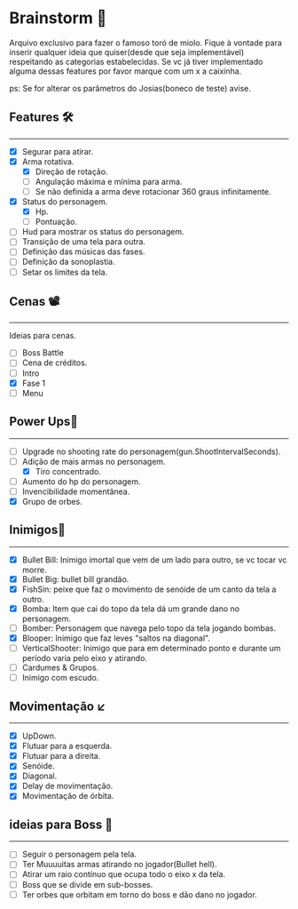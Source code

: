 # Brainstorm  🧠
Arquivo exclusivo para fazer o famoso toró de miolo. Fique à vontade para inserir qualquer ideia que quiser(desde que seja implementável) respeitando as categorias estabelecidas. Se vc já tiver implementado alguma dessas features por favor marque com um x a caixinha.


ps: Se for alterar os parâmetros do Josias(boneco de teste) avise.
## Features 🛠️
---
 - [x] Segurar para atirar.
 - [x] Arma rotativa.
 	- [x] Direção de rotação. 
 	- [ ] Angulação máxima e mínima para arma.
 	- [ ] Se não definida a arma deve rotacionar 360 graus infinitamente.
 - [x] Status do personagem.
 	- [x] Hp.
 	- [ ] Pontuação.
 - [ ] Hud para mostrar os status do personagem. 
 - [ ] Transição de uma tela para outra.
 - [ ] Definição das músicas das fases.
 - [ ] Definição da sonoplastia.
 - [ ] Setar os limites da tela.
 
## Cenas 📽️
---
Ideias para cenas.

 - [ ] Boss Battle
 - [ ] Cena de créditos.
 - [ ] Intro
 - [x] Fase 1
 - [ ] Menu
 
## Power Ups💪
---
- [ ] Upgrade no shooting rate do personagem(gun.ShootIntervalSeconds).
- [ ] Adição de mais armas no personagem.
	- [x] Tiro concentrado.
- [ ] Aumento do hp do personagem.
- [ ] Invencibilidade momentânea.
- [x] Grupo de orbes.

## Inimigos👿
--- 
 - [x] Bullet Bill: Inimigo imortal que vem de um lado para outro, se vc tocar vc morre.
 - [x] Bullet Big: bullet bill grandão.
 - [x] FishSin: peixe que faz o movimento de senóide de um canto da tela a outro.
 - [x] Bomba: Item que cai do topo da tela dá um grande dano no personagem.
 - [ ] Bomber: Personagem que navega pelo topo da tela jogando bombas.
 - [x] Blooper: Inimigo que faz leves "saltos na diagonal". 
 - [ ] VerticalShooter: Inimigo que para em determinado ponto e durante um período varia pelo eixo y atirando. 
 - [ ] Cardumes & Grupos.
 - [ ] Inimigo com escudo.
## Movimentação ↙️
---
 - [x] UpDown.
 - [x] Flutuar para a esquerda.
 - [x] Flutuar para a direita.
 - [x] Senóide.
 - [x] Diagonal.
 - [x] Delay de movimentação.
 - [x] Movimentação de órbita.
## ideias para Boss 🐍
---
 - [ ] Seguir o personagem pela tela.
 - [ ] Ter Muuuuitas armas atirando no jogador(Bullet hell).
 - [ ] Atirar um raio contínuo que ocupa todo o eixo x da tela.
 - [ ] Boss que se divide em sub-bosses.
 - [ ] Ter orbes que orbitam em torno do boss e dão dano no jogador.
